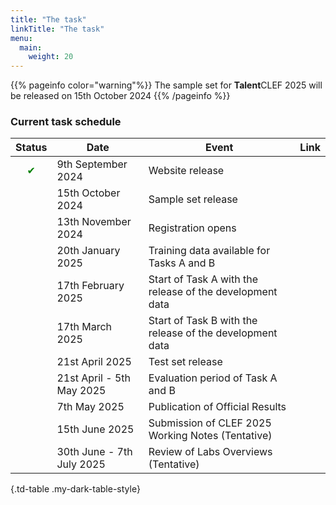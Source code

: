 ```yaml
---
title: "The task"
linkTitle: "The task"
menu:
  main:
    weight: 20
---
```


{{% pageinfo  color="warning"%}}
<i class="fas fa-exclamation-triangle"></i> The sample set for <strong>Talent</strong>CLEF 2025 will be released on 15th October 2024
{{% /pageinfo %}}


### Current task schedule

| Status | Date                            | Event                                                       | Link |
|--------|---------------------------------|-------------------------------------------------------------|------|
|<div style="text-align: center; color: green;">&#10004;</div> | 9th September 2024 | Website release |  |
|        | 15th October 2024               | Sample set  release                                    |  |
|        | 13th November 2024              | Registration opens                                           |  |
|        | 20th January 2025               | Training data available for Tasks A and B                    |  |
|        | 17th February 2025              | Start of Task A with the release of the development data     |  |
|        | 17th March 2025                 | Start of Task B with the release of the development data     |  | 
|        | 21st April 2025                     | Test set release    |  | 
|        | 21st April - 5th May 2025       | Evaluation period of Task A and B                            |  | 
|        | 7th May 2025                    | Publication of Official Results                              |  | 
|        | 15th June 2025                  | Submission of CLEF 2025 Working Notes (Tentative)             |  | 
|        | 30th June - 7th July 2025       | Review of Labs Overviews (Tentative)                         |   | 

{.td-table  .my-dark-table-style}

